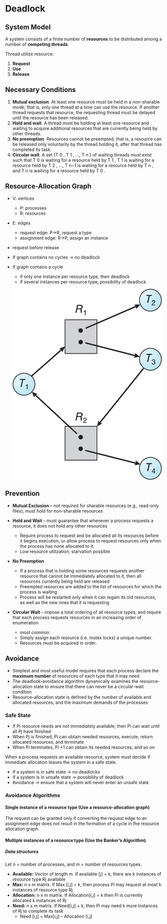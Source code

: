 # Deadlock

## System Model

A system consists of a finite number of **resources** to be distributed among a number of **competing threads**.

Thread utilize resource:

1. **Request**
2. **Use**
3. **Release**

## Necessary Conditions

1. **Mutual exclusion**. At least one resource must be held in a non-sharable mode; that is, only one thread at a time can use the resource. If another thread requests that resource, the requesting thread must be delayed until the resource has been released.
2. **Hold and wait**. A thread must be holding at least one resource and waiting to acquire additional resources that are currently being held by other threads.
3. **No preemption**. Resources cannot be preempted; that is, a resource can be released only voluntarily by the thread holding it, after that thread has completed its task.
4. **Circular wait**. A set {T 0 , T 1 , ..., T n } of waiting threads must exist such that T 0 is waiting for a resource held by T 1 , T 1 is waiting for a resource held by T 2 , ..., T n−1 is waiting for a resource held by T n , and T n is waiting for a resource held by T 0 .

## Resource-Allocation Graph

- V: vertices
  - P: processes
  - R: resources

- E: edges
  - request edge: P->R, request a type
  - assignment edge: R->P, assign an instance

- request before release

- If graph contains no cycles -> no deadlock

- If graph contains a cycle

  - if only one instance per resource type, then deadlock
  - if several instances per resource type, possibility of deadlock

  ![cycle-without-deadlock](./pictures/cycle-without-deadlock.png)

## Prevention

- **Mutual Exclusion** – not required for sharable resources (e.g., read-only files); must hold for non-sharable resources
- **Hold and Wait** – must guarantee that whenever a process requests a resource, it does not hold any other resources
  - Require process to request and be allocated all its resources before it begins execution, or allow process to request resources only when the process has none allocated to it.
  - Low resource utilization; starvation possible

- **No Preemption**
  - If a process that is holding some resources requests another resource that cannot be immediately allocated to it, then all resources currently being held are released
  - Preempted resources are added to the list of resources for which the process is waiting
  - Process will be restarted only when it can regain its old resources, as well as the new ones that it is requesting

- **Circular Wait** – impose a total ordering of all resource types, and require that each process requests resources in an increasing order of enumeration
  - most common
  - Simply assign each resource (i.e. mutex locks) a unique number.
  - Resources must be acquired in order.

## Avoidance

- Simplest and most useful model requires that each process declare the **maximum number** of resources of each type that it may need
- The deadlock-avoidance algorithm dynamically examines the resource-allocation state to ensure that there can never be a circular-wait condition
- Resource-allocation state is defined by the number of available and allocated resources, and the maximum demands of the processes

### Safe State

- If Pi resource needs are not immediately available, then Pi can wait until all Pj have finished
- When Pj is finished, Pi can obtain needed resources, execute, return allocated resources, and terminate
- When Pi terminates, Pi +1 can obtain its needed resources, and so on

When a process requests an available resource, system must decide if immediate allocation leaves the system in a safe state. 

- If a system is in safe state -> no deadlocks
- If a system is in unsafe state -> possibility of deadlock
- Avoidance -> ensure that a system will never enter an unsafe state

### Avoidance Algorithms

#### Single instance of a resource type (Use a resource-allocation graph)

The request can be granted only if converting the request edge to an assignment edge does not result in the formation of a cycle in the resource allocation graph

#### Multiple instances of a resource type (Use the Banker’s Algorithm)

##### Data structures

Let n = number of processes, and m = number of resources types. 

- **Available:**  Vector of length m. If available [j] = k, there are k instances of resource type Rj  available
- **Max:** n x m matrix.  If Max [i,j] = k, then process Pi may request at most k instances of resource type Rj
- **Allocation:**  n x m matrix.  If Allocation[i,j] = k then Pi is currently allocated k instances of Rj
- **Need:**  n x m matrix. If Need[i,j] = k, then Pi may need k more instances of Rj to complete its task
  - Need [i,j] = Max[i,j] – Allocation [i,j]